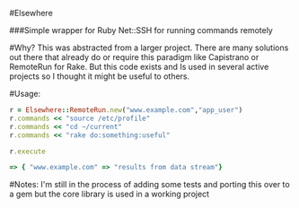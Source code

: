 #Elsewhere

###Simple wrapper for Ruby Net::SSH for running commands remotely

#Why?
  This was abstracted from a larger project. There are many solutions out there that already do or require this paradigm like Capistrano or RemoteRun for Rake. But this code exists and 
  Is used in several active projects so I thought it might be useful to others.

#Usage:
```Ruby
r = Elsewhere::RemoteRun.new("www.example.com","app_user")
r.commands << "source /etc/profile"
r.commands << "cd ~/current"
r.commands << "rake do:something:useful"

r.execute

=> { "www.example.com" => "results from data stream"}
```

#Notes:
   I'm still in the process of adding some tests and porting this over to a gem but the core library is used in a working project